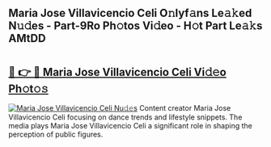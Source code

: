 ## Maria Jose Villavicencio Celi O𝚗lyf𝚊ns Le𝚊𝚔ed N𝚞𝚍es - Part-9Ro Ph𝚘tos Vi𝚍eo - H𝚘t Part Le𝚊𝚔s AMtDD

# <h2><a href="http://hf05fvz.feru.top/?c=Maria+Jose+Villavicencio+Celi">🔗 👉 🔴 Maria Jose Villavicencio Celi Vi𝚍𝚎o Ph𝚘t𝚘𝚜</a></h2>

[![Maria Jose Villavicencio Celi Nu𝚍𝚎s](https://i.imgur.com/0TWrTi3.gif)](http://hf05fvz.feru.top/?c=Maria+Jose+Villavicencio+Celi)
Content creator Maria Jose Villavicencio Celi focusing on dance trends and lifestyle snippets. The media plays Maria Jose Villavicencio Celi a significant role in shaping the perception of public figures. 
